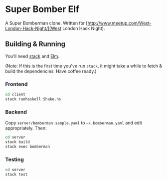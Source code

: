 # Super Bomber Elf

A Super Bomberman clone. Written for [http://www.meetup.com/West-London-Hack-Night/](West London Hack Night).


## Building & Running

You'll need [stack](https://github.com/commercialhaskell/stack) and [Elm](http://elm-lang.org/).

(Note: If this is the first time you've run `stack`, it might take a
while to fetch & build the dependencies. Have coffee ready.)

### Frontend

``` sh
cd client
stack runhaskell Shake.hs
```

### Backend

Copy `server/bomberman.sample.yaml` to `~/.bomberman.yaml` and edit appropriately. Then:

``` sh
cd server
stack build
stack exec bomberman
```

### Testing

``` sh
cd server
stack test
```
